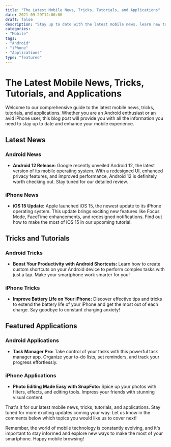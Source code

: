 ```yaml
---
title: "The Latest Mobile News, Tricks, Tutorials, and Applications"
date: 2021-09-29T12:00:00
draft: false
description: "Stay up to date with the latest mobile news, learn new tricks and tutorials, and discover exciting new applications."
categories:
- "Mobile"
tags:
- "Android"
- "iPhone"
- "Applications"
type: "featured"
---
```


# The Latest Mobile News, Tricks, Tutorials, and Applications

Welcome to our comprehensive guide to the latest mobile news, tricks, tutorials, and applications. Whether you are an Android enthusiast or an avid iPhone user, this blog post will provide you with all the information you need to stay up to date and enhance your mobile experience. 

## Latest News

### Android News

- **Android 12 Release:** Google recently unveiled Android 12, the latest version of its mobile operating system. With a redesigned UI, enhanced privacy features, and improved performance, Android 12 is definitely worth checking out. Stay tuned for our detailed review.

### iPhone News

- **iOS 15 Update:** Apple launched iOS 15, the newest update to its iPhone operating system. This update brings exciting new features like Focus Mode, FaceTime enhancements, and redesigned notifications. Find out how to make the most of iOS 15 in our upcoming tutorial.

## Tricks and Tutorials

### Android Tricks

- **Boost Your Productivity with Android Shortcuts:** Learn how to create custom shortcuts on your Android device to perform complex tasks with just a tap. Make your smartphone work smarter for you!

### iPhone Tricks

- **Improve Battery Life on Your iPhone:** Discover effective tips and tricks to extend the battery life of your iPhone and get the most out of each charge. Say goodbye to constant charging anxiety!

## Featured Applications

### Android Applications

- **Task Manager Pro:** Take control of your tasks with this powerful task manager app. Organize your to-do lists, set reminders, and track your progress effortlessly.

### iPhone Applications

- **Photo Editing Made Easy with SnapFoto:** Spice up your photos with filters, effects, and editing tools. Impress your friends with stunning visual content.

That's it for our latest mobile news, tricks, tutorials, and applications. Stay tuned for more exciting updates coming your way. Let us know in the comments below which topics you would like us to cover next!

Remember, the world of mobile technology is constantly evolving, and it's important to stay informed and explore new ways to make the most of your smartphone. Happy mobile browsing!
